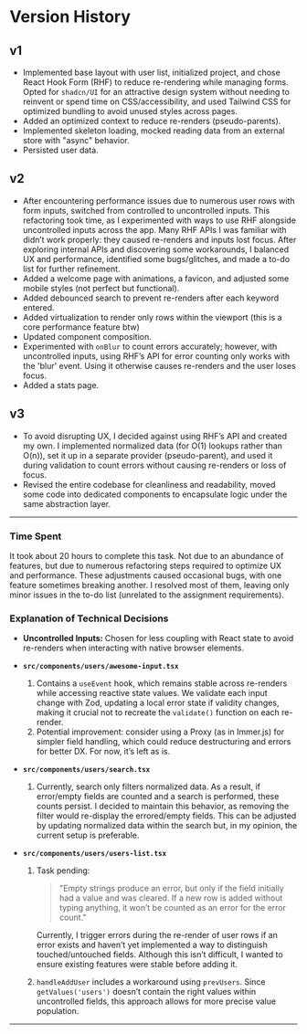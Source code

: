 # Version History

## v1

- Implemented base layout with user list, initialized project, and chose React Hook Form (RHF) to reduce re-rendering while managing forms. Opted for `shadcn/UI` for an attractive design system without needing to reinvent or spend time on CSS/accessibility, and used Tailwind CSS for optimized bundling to avoid unused styles across pages.
- Added an optimized context to reduce re-renders (pseudo-parents).
- Implemented skeleton loading, mocked reading data from an external store with "async" behavior.
- Persisted user data.

## v2

- After encountering performance issues due to numerous user rows with form inputs, switched from controlled to uncontrolled inputs. This refactoring took time, as I experimented with ways to use RHF alongside uncontrolled inputs across the app. Many RHF APIs I was familiar with didn’t work properly: they caused re-renders and inputs lost focus. After exploring internal APIs and discovering some workarounds, I balanced UX and performance, identified some bugs/glitches, and made a to-do list for further refinement.
- Added a welcome page with animations, a favicon, and adjusted some mobile styles (not perfect but functional).
- Added debounced search to prevent re-renders after each keyword entered.
- Added virtualization to render only rows within the viewport (this is a core performance feature btw)
- Updated component composition.
- Experimented with `onBlur` to count errors accurately; however, with uncontrolled inputs, using RHF’s API for error counting only works with the 'blur' event. Using it otherwise causes re-renders and the user loses focus.
- Added a stats page.

## v3

- To avoid disrupting UX, I decided against using RHF’s API and created my own. I implemented normalized data (for O(1) lookups rather than O(n)), set it up in a separate provider (pseudo-parent), and used it during validation to count errors without causing re-renders or loss of focus.
- Revised the entire codebase for cleanliness and readability, moved some code into dedicated components to encapsulate logic under the same abstraction layer.

---

### Time Spent

It took about 20 hours to complete this task. Not due to an abundance of features, but due to numerous refactoring steps required to optimize UX and performance. These adjustments caused occasional bugs, with one feature sometimes breaking another. I resolved most of them, leaving only minor issues in the to-do list (unrelated to the assignment requirements).

### Explanation of Technical Decisions

- **Uncontrolled Inputs:** Chosen for less coupling with React state to avoid re-renders when interacting with native browser elements.
- **`src/components/users/awesome-input.tsx`**

  1. Contains a `useEvent` hook, which remains stable across re-renders while accessing reactive state values. We validate each input change with Zod, updating a local error state if validity changes, making it crucial not to recreate the `validate()` function on each re-render.
  2. Potential improvement: consider using a Proxy (as in Immer.js) for simpler field handling, which could reduce destructuring and errors for better DX. For now, it’s left as is.

- **`src/components/users/search.tsx`**

  1. Currently, search only filters normalized data. As a result, if error/empty fields are counted and a search is performed, these counts persist. I decided to maintain this behavior, as removing the filter would re-display the errored/empty fields. This can be adjusted by updating normalized data within the search but, in my opinion, the current setup is preferable.

- **`src/components/users/users-list.tsx`**

  1. Task pending:

     > "Empty strings produce an error, but only if the field initially had a value and was cleared. If a new row is added without typing anything, it won’t be counted as an error for the error count."

     Currently, I trigger errors during the re-render of user rows if an error exists and haven’t yet implemented a way to distinguish touched/untouched fields. Although this isn’t difficult, I wanted to ensure existing features were stable before adding it.

  2. `handleAddUser` includes a workaround using `prevUsers`. Since `getValues('users')` doesn’t contain the right values within uncontrolled fields, this approach allows for more precise value population.

---
